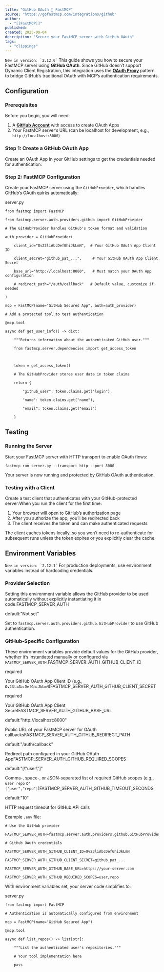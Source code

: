 ```yaml
---
title: "GitHub OAuth 🤝 FastMCP"
source: "https://gofastmcp.com/integrations/github"
author:
  - "[[FastMCP]]"
published:
created: 2025-09-04
description: "Secure your FastMCP server with GitHub OAuth"
tags:
  - "clippings"
---
```

`` New in version: `2.12.0` `` This guide shows you how to secure your FastMCP server using **GitHub OAuth**. Since GitHub doesn’t support Dynamic Client Registration, this integration uses the [**OAuth Proxy**](https://gofastmcp.com/servers/auth/oauth-proxy) pattern to bridge GitHub’s traditional OAuth with MCP’s authentication requirements.

## Configuration

### Prerequisites

Before you begin, you will need:
1. A **[GitHub Account](https://github.com/)** with access to create OAuth Apps
2. Your FastMCP server’s URL (can be localhost for development, e.g., `http://localhost:8000`)

### Step 1: Create a GitHub OAuth App

Create an OAuth App in your GitHub settings to get the credentials needed for authentication:

### Step 2: FastMCP Configuration

Create your FastMCP server using the `GitHubProvider`, which handles GitHub’s OAuth quirks automatically:

server.py

```
from fastmcp import FastMCP

from fastmcp.server.auth.providers.github import GitHubProvider

# The GitHubProvider handles GitHub's token format and validation

auth_provider = GitHubProvider(

    client_id="Ov23liAbcDefGhiJkLmN",  # Your GitHub OAuth App Client ID

    client_secret="github_pat_...",     # Your GitHub OAuth App Client Secret

    base_url="http://localhost:8000",   # Must match your OAuth App configuration

    # redirect_path="/auth/callback"   # Default value, customize if needed

)

mcp = FastMCP(name="GitHub Secured App", auth=auth_provider)

# Add a protected tool to test authentication

@mcp.tool

async def get_user_info() -> dict:

    """Returns information about the authenticated GitHub user."""

    from fastmcp.server.dependencies import get_access_token

    

    token = get_access_token()

    # The GitHubProvider stores user data in token claims

    return {

        "github_user": token.claims.get("login"),

        "name": token.claims.get("name"),

        "email": token.claims.get("email")

    }
```

## Testing

### Running the Server

Start your FastMCP server with HTTP transport to enable OAuth flows:

```
fastmcp run server.py --transport http --port 8000
```

Your server is now running and protected by GitHub OAuth authentication.

### Testing with a Client

Create a test client that authenticates with your GitHub-protected server:When you run the client for the first time:
1. Your browser will open to GitHub’s authorization page
2. After you authorize the app, you’ll be redirected back
3. The client receives the token and can make authenticated requests

The client caches tokens locally, so you won’t need to re-authenticate for subsequent runs unless the token expires or you explicitly clear the cache.

## Environment Variables

`` New in version: `2.12.1` `` For production deployments, use environment variables instead of hardcoding credentials.

### Provider Selection

Setting this environment variable allows the GitHub provider to be used automatically without explicitly instantiating it in code.FASTMCP\_SERVER\_AUTH

default:"Not set"

Set to `fastmcp.server.auth.providers.github.GitHubProvider` to use GitHub authentication.

### GitHub-Specific Configuration

These environment variables provide default values for the GitHub provider, whether it’s instantiated manually or configured via `FASTMCP_SERVER_AUTH`.FASTMCP\_SERVER\_AUTH\_GITHUB\_CLIENT\_ID

required

Your GitHub OAuth App Client ID (e.g., `Ov23liAbcDefGhiJkLmN`)FASTMCP\_SERVER\_AUTH\_GITHUB\_CLIENT\_SECRET

required

Your GitHub OAuth App Client SecretFASTMCP\_SERVER\_AUTH\_GITHUB\_BASE\_URL

default:"http://localhost:8000"

Public URL of your FastMCP server for OAuth callbacksFASTMCP\_SERVER\_AUTH\_GITHUB\_REDIRECT\_PATH

default:"/auth/callback"

Redirect path configured in your GitHub OAuth AppFASTMCP\_SERVER\_AUTH\_GITHUB\_REQUIRED\_SCOPES

default:"\[\\"user\\"\]"

Comma-, space-, or JSON-separated list of required GitHub scopes (e.g., `user repo` or `["user","repo"]`)FASTMCP\_SERVER\_AUTH\_GITHUB\_TIMEOUT\_SECONDS

default:"10"

HTTP request timeout for GitHub API calls

Example `.env` file:

```
# Use the GitHub provider

FASTMCP_SERVER_AUTH=fastmcp.server.auth.providers.github.GitHubProvider

# GitHub OAuth credentials

FASTMCP_SERVER_AUTH_GITHUB_CLIENT_ID=Ov23liAbcDefGhiJkLmN

FASTMCP_SERVER_AUTH_GITHUB_CLIENT_SECRET=github_pat_...

FASTMCP_SERVER_AUTH_GITHUB_BASE_URL=https://your-server.com

FASTMCP_SERVER_AUTH_GITHUB_REQUIRED_SCOPES=user,repo
```

With environment variables set, your server code simplifies to:

server.py

```
from fastmcp import FastMCP

# Authentication is automatically configured from environment

mcp = FastMCP(name="GitHub Secured App")

@mcp.tool

async def list_repos() -> list[str]:

    """List the authenticated user's repositories."""

    # Your tool implementation here

    pass
```